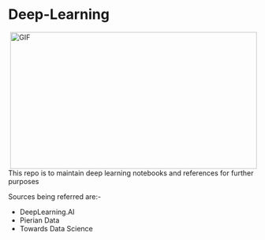# Deep-Learning
<img align="right" alt="GIF" height="278px" width="500px" src="https://media.giphy.com/media/l4FGzkESvDOmhJkfC/giphy.gif" />

This repo is to maintain deep learning notebooks and references for further purposes

Sources being referred are:-
* DeepLearning.AI
* Pierian Data
* Towards Data Science
